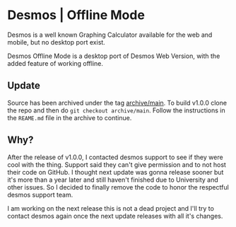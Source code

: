 # Desmos | Offline Mode

Desmos is a well known Graphing Calculator available for the web and mobile, but no desktop port exist.

Desmos Offline Mode is a desktop port of Desmos Web Version, with the added feature of working offline.

## Update

Source has been archived under the tag [archive/main](https://github.com/MrPancakes39/Desmos-Offline-Mode/tree/archive/main). To build v1.0.0 clone the repo and then do `git checkout archive/main`. Follow the instructions in the `REAME.md` file in the archive to continue.

## Why?

After the release of v1.0.0, I contacted desmos support to see if they were cool with the thing. Support said they can't give permission and to not host their code on GitHub. I thought next update was gonna release sooner but it's more than a year later and still haven't finished due to University and other issues. So I decided to finally remove the code to honor the respectful desmos support team.

I am working on the next release this is not a dead project and I'll try to contact desmos again once the next update releases with all it's changes.